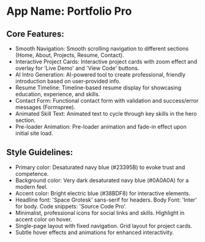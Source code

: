 # **App Name**: Portfolio Pro

## Core Features:

- Smooth Navigation: Smooth scrolling navigation to different sections (Home, About, Projects, Resume, Contact).
- Interactive Project Cards: Interactive project cards with zoom effect and overlay for 'Live Demo' and 'View Code' buttons.
- AI Intro Generation: AI-powered tool to create professional, friendly introduction based on user-provided info.
- Resume Timeline: Timeline-based resume display for showcasing education, experience, and skills.
- Contact Form: Functional contact form with validation and success/error messages (Formspree).
- Animated Skill Text: Animated text to cycle through key skills in the hero section.
- Pre-loader Animation: Pre-loader animation and fade-in effect upon initial site load.

## Style Guidelines:

- Primary color: Desaturated navy blue (#23395B) to evoke trust and competence.
- Background color: Very dark desaturated navy blue (#0A0A0A) for a modern feel.
- Accent color: Bright electric blue (#38BDF8) for interactive elements.
- Headline font: 'Space Grotesk' sans-serif for headers. Body Font: 'Inter' for body. Code snippets: 'Source Code Pro'.
- Minimalist, professional icons for social links and skills. Highlight in accent color on hover.
- Single-page layout with fixed navigation. Grid layout for project cards.
- Subtle hover effects and animations for enhanced interactivity.